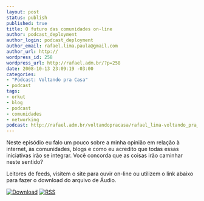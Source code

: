 ```yaml
--- 
layout: post
status: publish
published: true
title: O futuro das comunidades on-line
author: podcast_deployment
author_login: podcast_deployment
author_email: rafael.lima.paula@gmail.com
author_url: http://
wordpress_id: 258
wordpress_url: http://rafael.adm.br/?p=258
date: 2008-10-13 23:09:19 -03:00
categories: 
- "Podcast: Voltando pra Casa"
- podcast
tags: 
- orkut
- blog
- podcast
- comunidades
- networking
podcast: http://rafael.adm.br/voltandopracasa/rafael_lima-voltando_pra_casa-0024.mp3
---
```

Neste episódio eu falo um pouco sobre a minha opinião em relação à internet, às comunidades, blogs e como eu acredito que todas essas iniciativas irão se integrar. Você concorda que as coisas irão caminhar neste sentido?

Leitores de feeds, visitem o site para ouvir on-line ou utilizem o link abaixo para fazer o download do arquivo de Áudio.

<a class="noborder" href="http://rafael.adm.br/voltandopracasa/rafael_lima-voltando_pra_casa-0024.mp3" title="Download"><img src="http://rafael.adm.br/wp-content/themes/rafael_lima-rockinblue/images/download_green.gif" border="0" alt="Download" /></a> <a class="noborder" href="http://feeds.feedburner.com/rafael_lima_podcast" title="RSS"><img src="http://rafael.adm.br/wp-content/themes/rafael_lima-rockinblue/images/icn-feed-16x16.png" border="0" alt="RSS" /></a>

